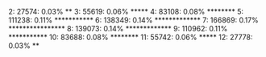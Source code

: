 2: 27574: 0.03% **
3: 55619: 0.06% *****
4: 83108: 0.08% ********
5: 111238: 0.11% ***********
6: 138349: 0.14% *************
7: 166869: 0.17% ****************
8: 139073: 0.14% *************
9: 110962: 0.11% ***********
10: 83688: 0.08% ********
11: 55742: 0.06% *****
12: 27778: 0.03% **
